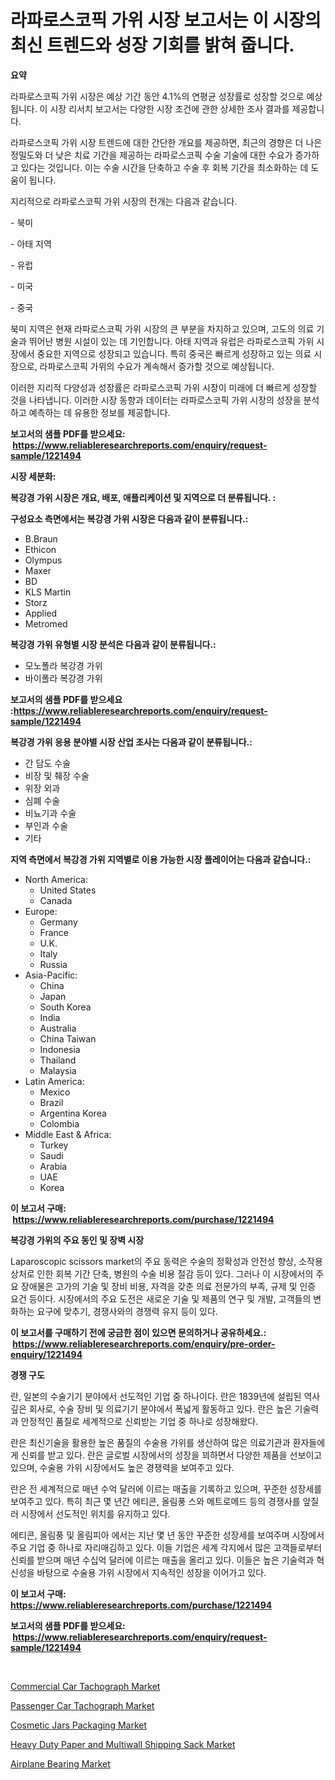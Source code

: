 <p><h1>라파로스코픽 가위 시장 보고서는 이 시장의 최신 트렌드와 성장 기회를 밝혀 줍니다.</h1></p><p><strong>요약</strong></p>
<p><p>라파로스코픽 가위 시장은 예상 기간 동안 4.1%의 연평균 성장률로 성장할 것으로 예상됩니다. 이 시장 리서치 보고서는 다양한 시장 조건에 관한 상세한 조사 결과를 제공합니다.</p><p>라파로스코픽 가위 시장 트렌드에 대한 간단한 개요를 제공하면, 최근의 경향은 더 나은 정밀도와 더 낮은 치료 기간을 제공하는 라파로스코픽 수술 기술에 대한 수요가 증가하고 있다는 것입니다. 이는 수술 시간을 단축하고 수술 후 회복 기간을 최소화하는 데 도움이 됩니다.</p><p>지리적으로 라파로스코픽 가위 시장의 전개는 다음과 같습니다.</p><p>- 북미</p><p>- 아태 지역</p><p>- 유럽</p><p>- 미국</p><p>- 중국</p><p>북미 지역은 현재 라파로스코픽 가위 시장의 큰 부분을 차지하고 있으며, 고도의 의료 기술과 뛰어난 병원 시설이 있는 데 기인합니다. 아태 지역과 유럽은 라파로스코픽 가위 시장에서 중요한 지역으로 성장되고 있습니다. 특히 중국은 빠르게 성장하고 있는 의료 시장으로, 라파로스코픽 가위의 수요가 계속해서 증가할 것으로 예상됩니다.</p><p>이러한 지리적 다양성과 성장률은 라파로스코픽 가위 시장이 미래에 더 빠르게 성장할 것을 나타냅니다. 이러한 시장 동향과 데이터는 라파로스코픽 가위 시장의 성장을 분석하고 예측하는 데 유용한 정보를 제공합니다.</p></p>
<p><strong>보고서의 샘플 PDF를 받으세요: &nbsp;<a href="https://www.reliableresearchreports.com/enquiry/request-sample/1221494">https://www.reliableresearchreports.com/enquiry/request-sample/1221494</a></strong></p>
<p><strong>시장 세분화:</strong></p>
<p><strong> 복강경 가위 시장은 개요, 배포, 애플리케이션 및 지역으로 더 분류됩니다. :</strong></p>
<p><strong>구성요소 측면에서는 복강경 가위 시장은 다음과 같이 분류됩니다.:</strong></p>
<p><ul><li>B.Braun</li><li>Ethicon</li><li>Olympus</li><li>Maxer</li><li>BD</li><li>KLS Martin</li><li>Storz</li><li>Applied</li><li>Metromed</li></ul></p>
<p><strong> 복강경 가위 유형별 시장 분석은 다음과 같이 분류됩니다.:</strong></p>
<p><ul><li>모노폴라 복강경 가위</li><li>바이폴라 복강경 가위</li></ul></p>
<p><strong>보고서의 샘플 PDF를 받으세요 :<a href="https://www.reliableresearchreports.com/enquiry/request-sample/1221494">https://www.reliableresearchreports.com/enquiry/request-sample/1221494</a></strong></p>
<p><strong> 복강경 가위 응용 분야별 시장 산업 조사는 다음과 같이 분류됩니다.:</strong></p>
<p><ul><li>간 담도 수술</li><li>비장 및 췌장 수술</li><li>위장 외과</li><li>심폐 수술</li><li>비뇨기과 수술</li><li>부인과 수술</li><li>기타</li></ul></p>
<p><strong>지역 측면에서 복강경 가위 지역별로 이용 가능한 시장 플레이어는 다음과 같습니다.:</strong></p>
<p><ul>
    <li>
        North America:
        <ul>
            <li>United States</li>
            <li>Canada</li>
        </ul>
    </li>
    <li>
        Europe:
        <ul>
            <li>Germany</li>
            <li>France</li>
            <li>U.K.</li>
            <li>Italy</li>
            <li>Russia</li>
        </ul>
    </li>
    <li>
        Asia-Pacific:
        <ul>
            <li>China</li>
            <li>Japan</li>
            <li>South Korea</li>
            <li>India</li>
            <li>Australia</li>
            <li>China Taiwan</li>
            <li>Indonesia</li>
            <li>Thailand</li>
            <li>Malaysia</li>
        </ul>
    </li>
    <li>
        Latin America:
        <ul>
            <li>Mexico</li>
            <li>Brazil</li>
            <li>Argentina Korea</li>
            <li>Colombia</li>
        </ul>
    </li>
    <li>
        Middle East & Africa:
        <ul>
            <li>Turkey</li>
            <li>Saudi</li>
            <li>Arabia</li>
            <li>UAE</li>
            <li>Korea</li>
        </ul>
    </li>
    </ul></p>
<p><strong>이 보고서 구매: &nbsp;<a href="https://www.reliableresearchreports.com/purchase/1221494">https://www.reliableresearchreports.com/purchase/1221494</a></strong></p>
<p><strong>복강경 가위의 주요 동인 및 장벽 시장</strong></p>
<p><p>Laparoscopic scissors market의 주요 동력은 수술의 정확성과 안전성 향상, 소작용 상처로 인한 회복 기간 단축, 병원의 수술 비용 절감 등이 있다. 그러나 이 시장에서의 주요 장애물은 고가의 기술 및 장비 비용, 자격을 갖춘 의료 전문가의 부족, 규제 및 인증 요건 등이다. 시장에서의 주요 도전은 새로운 기술 및 제품의 연구 및 개발, 고객들의 변화하는 요구에 맞추기, 경쟁사와의 경쟁력 유지 등이 있다.</p></p>
<p><strong>이 보고서를 구매하기 전에 궁금한 점이 있으면 문의하거나 공유하세요.: &nbsp;<a href="https://www.reliableresearchreports.com/enquiry/pre-order-enquiry/1221494">https://www.reliableresearchreports.com/enquiry/pre-order-enquiry/1221494</a></strong></p>
<p><strong>경쟁 구도</strong></p>
<p><p>란, 일본의 수술기기 분야에서 선도적인 기업 중 하나이다. 란은 1839년에 설립된 역사 깊은 회사로, 수술 장비 및 의료기기 분야에서 폭넓게 활동하고 있다. 란은 높은 기술력과 안정적인 품질로 세계적으로 신뢰받는 기업 중 하나로 성장해왔다.</p><p>란은 최신기술을 활용한 높은 품질의 수술용 가위를 생산하여 많은 의료기관과 환자들에게 신뢰를 받고 있다. 란은 글로벌 시장에서의 성장을 꾀하면서 다양한 제품을 선보이고 있으며, 수술용 가위 시장에서도 높은 경쟁력을 보여주고 있다. </p><p>란은 전 세계적으로 매년 수억 달러에 이르는 매출을 기록하고 있으며, 꾸준한 성장세를 보여주고 있다. 특히 최근 몇 년간 에티콘, 올림풍 스와 메트로메드 등의 경쟁사를 앞질러 시장에서 선도적인 위치를 유지하고 있다.</p><p>에티콘, 올림풍 및 올림피아 에서는 지난 몇 년 동안 꾸준한 성장세를 보여주며 시장에서 주요 기업 중 하나로 자리매김하고 있다. 이들 기업은 세계 각지에서 많은 고객들로부터 신뢰를 받으며 매년 수십억 달러에 이르는 매출을 올리고 있다. 이들은 높은 기술력과 혁신성을 바탕으로 수술용 가위 시장에서 지속적인 성장을 이어가고 있다.</p></p>
<p><strong>이 보고서 구매: &nbsp; <a href="https://www.reliableresearchreports.com/purchase/1221494">https://www.reliableresearchreports.com/purchase/1221494</a></strong></p>
<p><strong>보고서의 샘플 PDF를 받으세요: &nbsp;<a href="https://www.reliableresearchreports.com/enquiry/request-sample/1221494">https://www.reliableresearchreports.com/enquiry/request-sample/1221494</a></strong><strong></strong></p>
<p>&nbsp;</p>
<p><p><a href="https://github.com/gdfhhhj/Market-Research-Report-List-3/blob/main/commercial-car-tachograph-market.md">Commercial Car Tachograph Market</a></p><p><a href="https://github.com/RichRobinson5/Market-Research-Report-List-4/blob/main/passenger-car-tachograph-market.md">Passenger Car Tachograph Market</a></p><p><a href="https://view.publitas.com/reportprime-1/cosmetic-jars-packaging-market-size-market-share-and-global-market-analysis-report-2023-2030/">Cosmetic Jars Packaging Market</a></p><p><a href="https://cautious-neon-760.notion.site/Heavy-Duty-Paper-and-Multiwall-Shipping-Sack-Market-Provides-Detailed-Segmentation-of-this-Market-ba-0023ffde21d3478aa2de82922cbfa65a">Heavy Duty Paper and Multiwall Shipping Sack Market</a></p><p><a href="https://issuu.com/reportprime-2/docs/airplane-bearing-market-size-2030.pptx">Airplane Bearing Market</a></p></p>
